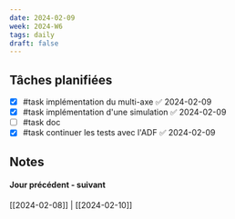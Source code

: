 ```yaml
---
date: 2024-02-09
week: 2024-W6
tags: daily
draft: false 
---
```


## Tâches planifiées

- [x] #task implémentation du multi-axe ✅ 2024-02-09
- [x] #task implémentation d'une simulation ✅ 2024-02-09
- [ ] #task doc
- [x] #task continuer les tests avec l'ADF ✅ 2024-02-09

## Notes


#### Jour précédent - suivant 
[[2024-02-08]] | [[2024-02-10]]